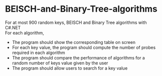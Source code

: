 # BEISCH-and-Binary-Tree-algorithms
For at most 900 random keys, BEISCH and Binary Tree algorithms with C#.NET <br/>
For each algorithm,<br/>
- The program should show the corresponding table on screen 
- For each key value, the program should compute the number of probes required in each algorithm 
- The program should compare the performance of algorithms for a random number of keys value given by the user 
- The program should allow users to search for a key value
